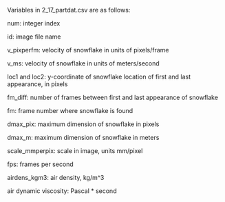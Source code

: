 Variables in 2_17_partdat.csv are as follows:

num: integer index

id: image file name

v_pixperfm: velocity of snowflake in units of pixels/frame

v_ms: velocity of snowflake in units of meters/second

loc1 and loc2: y-coordinate of snowflake location of first and last appearance, in pixels

fm_diff: number of frames between first and last appearance of snowflake

fm: frame number where snowflake is found

dmax_pix: maximum dimension of snowflake in pixels

dmax_m: maximum dimension of snowflake in meters

scale_mmperpix: scale in image, units mm/pixel

fps: frames per second

airdens_kgm3: air density, kg/m^3

air dynamic viscosity: Pascal * second

